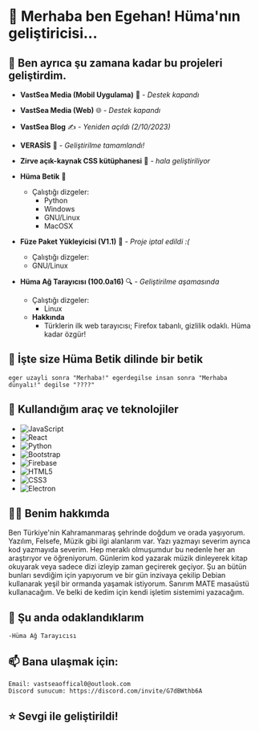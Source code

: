# 🌊 Merhaba ben Egehan! Hüma'nın geliştiricisi...

 
## 🌟 Ben ayrıca şu zamana kadar bu projeleri geliştirdim.
- **VastSea Media (Mobil Uygulama)** 📱 - *Destek kapandı*
- **VastSea Media (Web)** 🌐 - *Destek kapandı*
- **VastSea Blog** ✍️ - *Yeniden açıldı (2/10/2023)*
- **VERASİS** 🌟 - *Geliştirilme tamamlandı!*
- **Zirve açık-kaynak CSS kütüphanesi** 🎨 - *hala geliştiriliyor*
- **Hüma Betik** 🧩
  - Çalıştığı dizgeler:
    - Python
    - Windows
    - GNU/Linux
    - MacOSX

- **Füze Paket Yükleyicisi (V1.1)** 🚀 - *Proje iptal edildi :(*
   - Çalıştığı dizgeler:
    - GNU/Linux
- **Hüma Ağ Tarayıcısı (100.0a16)** 🔍 - *Geliştirilme aşamasında*
  - Çalıştığı dizgeler:
    - Linux
   - **Hakkında**
     - Türklerin ilk web tarayıcısı; Firefox tabanlı, gizlilik odaklı. Hüma kadar özgür!
 

## 📝 İşte size Hüma Betik dilinde bir betik
```HumaBetik
eger uzayli sonra "Merhaba!" egerdegilse insan sonra "Merhaba dünyalı!" degilse "????"
```
## 🚀 Kullandığım araç ve teknolojiler
 
- ![JavaScript](https://img.shields.io/badge/-JavaScript-F7DF1E?style=flat&logo=javascript&logoColor=black)
- ![React](https://img.shields.io/badge/-React-61DAFB?style=flat&logo=react&logoColor=black)
- ![Python](https://img.shields.io/badge/-Python-3776AB?style=flat&logo=python&logoColor=white)
- ![Bootstrap](https://img.shields.io/badge/-Bootstrap-563D7C?style=flat&logo=bootstrap&logoColor=white)
- ![Firebase](https://img.shields.io/badge/-Firebase-FFCA28?style=flat&logo=firebase&logoColor=black)
- ![HTML5](https://img.shields.io/badge/-HTML5-E34F26?style=flat&logo=html5&logoColor=white)
- ![CSS3](https://img.shields.io/badge/-CSS3-1572B6?style=flat&logo=css3&logoColor=white)
- ![Electron](https://img.shields.io/badge/-Electron-47848F?style=flat&logo=electron&logoColor=white)


## 👨‍💻 Benim hakkımda
Ben Türkiye'nin Kahramanmaraş şehrinde doğdum ve orada yaşıyorum. Yazılım, Felsefe, Müzik gibi ilgi alanlarım var. Yazı yazmayı severim ayrıca kod yazmayıda severim. Hep meraklı olmuşumdur bu nedenle her an araştırıyor ve öğreniyorum. Günlerim kod yazarak müzik dinleyerek kitap okuyarak veya sadece dizi izleyip zaman geçirerek geçiyor. Şu an bütün bunları sevdiğim için yapıyorum ve bir gün inzivaya çekilip Debian kullanarak yeşil bir ormanda yaşamak istiyorum. Sanırım MATE masaüstü kullanacağım. Ve belki de kedim için kendi işletim sistemimi yazacağım. 
## 🌱 Şu anda odaklandıklarım
    -Hüma Ağ Tarayıcısı

## 📫 Bana ulaşmak için:

    Email: vastseaoffical0@outlook.com
    Discord sunucum: https://discord.com/invite/G7dBWthb6A
     

## ⭐️ Sevgi ile geliştirildi!
